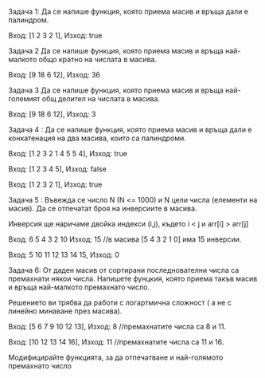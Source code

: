 Задача 1: Да се напише функция, която приема масив и връща дали е палиндром.

Вход: [1 2 3 2 1], Изход: true

Задача 2 Да се напише функция, която приема масив и връща най-малкото общо кратно на числата в масива.

Вход: [9 18 6 12], Изход: 36

Задача 3 Да се напише функция, която приема масив и връща най-големият общ делител на числата в масива.

Вход: [9 18 6 12], Изход: 3

Задача 4 : Да се напише функция, която приема масив и връща дали е конкатенация на два масива, които са палиндроми.

Вход: [1 2 3 2 1 4 5 5 4], Изход: true

Вход: [1 2 3 4 5], Изход: false

Вход: [1 2 3 2 1], Изход: true

Задача 5 : Въвежда се число N (N <= 1000) и N цели числа (елементи на масив). Да се отпечатат броя на инверсиите в масива.

Инверсия ще наричаме двойка индекси (i,j), където i < j и arr[i] > arr[j]

Вход: 6 5 4 3 2 10 Изход: 15 //в масива [5 4 3 2 1 0] има 15 инверсии.

Вход: 5 10 11 12 13 14 15, Изход: 0

Задача 6: От даден масив от сортирани последнователни числа са премахнати някои числа. Напишете фунцкия, която приема такъв масив и връща най-малкото премахнато число.

Решението ви трябва да работи с логартмична сложност ( а не с линейно минаване през масива).

Вход: [5 6 7 9 10 12 13], Изход: 8 //премахнатите числа са 8 и 11.

Вход: [10 12 13 14 16], Изход: 11 //премахнатите числа са 11 и 16.

Модифицирайте функцията, за да отпечатване и най-голямото премахнато число
